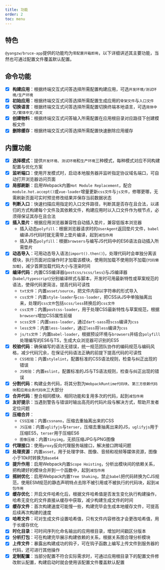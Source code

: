 ```yaml
---
title: 功能
order: 2
toc: menu
---
```


## 特色

`@yangzw/bruce-app`提供的功能均为`零配置开箱即用`，以下详细讲述其主要功能，当然也可通过配置文件覆盖默认配置。

## 命令功能

- [x] **构建应用**：根据终端交互式问答选择所需配置构建应用，可选`开发环境/测试环境/生产环境`
- [x] **初始应用**：根据终端交互式问答选择所需配置生成应用的`骨架文件`与`入口文件`
- [x] **切换语言**：根据终端交互式问答选择所需配置切换终端本地语言，可选`简体中文/繁体中文/英文`
- [x] **创建物料**：根据终端交互式问答输入所需配置在应用根目录对应路径下创建模板文件
- [x] **删除缓存**：根据终端交互式问答选择所需配置快速删除应用缓存

## 内置功能

- [x] **选择模式**：提供`开发环境`、`测试环境`和`生产环境`三种模式，每种模式对应不同构建配置与优化方案
- [x] **监听端口**：使用开发模式时，启动本地服务器并监听指定协议域名端口，可自动打开浏览器访问页面
- [x] **局部刷新**：启用Webpack内置`Hot Module Replacement`，配合`module.hot.accept()`或`vue-loader`增量更新`css文件`与`js文件`，修哪更哪，无需刷新页面可实时预览修改结果并保存当前数据状态
- [x] **判断入口**：快速扫描应用指定的入口文件路径，判断其是否存在且合法，以递归的方式构建每个文件及其依赖文件，构建应用时以入口文件作为根节点，必须得保证其存在且合法
- [x] **插入垫片**：根据应用浏览器兼容性自动插入垫片，兼容低版本浏览器
	- 插入动态`polyfill`：根据浏览器请求时的`UserAgent`返回垫片文件，`babel`编译JS代码时就无需带上垫片编译，起到`减包作用`
	- 插入静态`polyfill`：根据`browsers`与编写JS代码中的ES6语法自动插入所需垫片
- [x] **动态导入**：可用动态导入语法(`import().then()`)，处理代码时会单独分离该模块，执行页面对应操作时才加载该模块，使用则加载不使用则不加载(`代码懒加载`)，减少首屏加载代码大小与渲染时间
- [x] **编译代码**：内置CSS编译器(`postcss/scss/less`)与JS编译器(`babel/typescript`)分别编译样式与脚本，开发时可用最新特性或草案规范的语法，使得代码更简洁，提高代码可读性
	- `txt文件`：内置`asset/source`，把文件内容以字符串的形式导入
	- `css文件`：内置`style-loader`与`css-loader`，把CSS从JS中单独抽离出来，处理的`css文件`包括`scss/less`转换后的`css文件`
	- `css文件`：内置`postcss-loader`，用于处理CSS最新特性与草案规范，根据`browsers`增加CSS属性前缀
	- `scss文件`：内置`sass-loader`，通过`dart-sass`将`scss`编译为`css`
	- `less文件`：内置`less-loader`，通过`less`将`less`编译为`css`
	- `js/ts文件`：内置`babel-loader`，根据预设环境与`browsers`并结合`polyfill`处理编写的ES6与TS，生成大众浏览器可识别的ES5
- [x] **校验代码**：确保编写的语法无错误，统一规范团队协作的编码规范与编码风格，减少代码冗余，在保证代码语法正确的前提下提高代码的可读性
	- `CSS校验`：内置`stylelint`，配置标准的CSS语法规则，检查与纠正出现的错误
	- `JS校验`：内置`eslint`，配置标准的JS与TS语法规则，检查与纠正出现的错误
- [x] **分割代码**：构建业务代码，将其分割为`WebpackRuntime代码块`、`第三方依赖代码块`和`应用业务代码块`三大部分
- [x] **合并代码**：整合相同模块、相同功能和复用多次的代码，起到`减包作用`
- [x] **友好提示**：当遇到警告与错误时输出高亮的代码片段与解决方式，帮助开发者定位问题
- [x] **压缩合并**：
	- `CSS压缩`：内置`cssnano`，压缩去重抽离出来的CSS
	- `JS压缩`：内置`uglifyjs`与`terser`，压缩去重抽离出来的JS，`uglifyjs`用于压缩ES5，`terser`用于压缩ES6
	- `图像压缩`：内置`tinyimg`，无损压缩JPG与PNG图像
- [x] **代理接口**：使用`proxy`反向代理服务端接口，解决接口跨域问题
- [x] **处理资源**：内置`asset`，用于处理字体、图像、音频和视频等媒体资源，图像小于10k时转换为`Base64`
- [x] **提升作用**：启用Webpack内置`Scope Hoisting`，分析出模块间的依赖关系，把构建好的模块合并到一个函数中，起到`减包作用`
- [x] **摇树优化**：启用Webpack内置`Tree Shaking`，禁止`babel`把代码转换为CJS规范，使用ESM规范的静态声明特点去除不被引用或不被执行的代码块，起到`减包作用`
- [x] **缓存优化**：开启文件哈希化后，根据文件哈希值是否发生变化执行构建操作，哈希无变化的文件直接从缓存中获取，减少构建生成文件的时间
- [x] **缓存文件**：首次构建速度可能慢一些，构建完毕会生成本地缓存文件，可提高后续再次构建的速度
- [x] **哈希文件**：可对生成文件设置哈希值，只有文件内容修改才会更改哈希值，用于长缓存优化
- [x] **时化目录**：可时间序列化命名输出的应用根目录，增加时间戳区分版本
- [x] **分析打包**：可在构建完毕展示构建依赖的关系，根据关系图合理分析模块
- [x] **上传文件**：暴露出构建成功的钩子，可在钩子函数上编写上传文件到服务器的代码，还可进行其他操作
- [x] **定制配置**：当部分配置不符合实际需求时，可通过应用根目录下的配置文件修改默认配置，构建启动时就会使用该配置文件覆盖默认配置